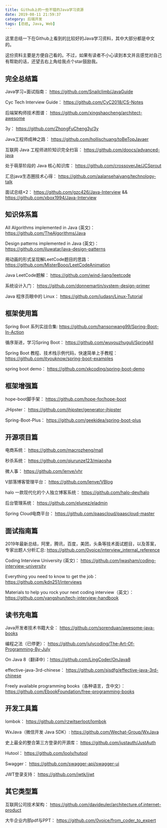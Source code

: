```yaml
---
title: Github上的一些不错的Java学习资源
date: 2019-08-11 21:59:37
category: 后端开发
tags: [总结, Java, Web]
---
```

这里总结一下在Github上看到的比较好的Java学习资料，其中大部分都是中文的。

这份资料主要是方便自己看的。不过，如果有读者不小心读到本文并且感觉对自己有帮助的话，还望去右上角给我点个star鼓励我。

<!-- more -->

## 完全总结篇
Java学习+面试指南： https://github.com/Snailclimb/JavaGuide

Cyc Tech Interview Guide： https://github.com/CyC2018/CS-Notes

后端架构师技术图谱： https://github.com/xingshaocheng/architect-awesome

3y： https://github.com/ZhongFuCheng3y/3y

Java工程师成神之路： https://github.com/hollischuang/toBeTopJavaer

互联网 Java 工程师进阶知识完全扫盲： https://github.com/doocs/advanced-java

处于萌芽阶段的 Java 核心知识库： https://github.com/crossoverJie/JCSprout

汇总java生态圈技术心得： https://github.com/aalansehaiyang/technology-talk

面试总结×2： https://github.com/gzc426/Java-Interview && https://github.com/xbox1994/Java-Interview 

## 知识体系篇
All Algorithms implemented in Java (英文)： https://github.com/TheAlgorithms/Java

Design patterns implemented in Java (英文)： https://github.com/iluwatar/java-design-patterns

用动画的形式呈现解LeetCode题目的思路： https://github.com/MisterBooo/LeetCodeAnimation

Java LeetCode题解： https://github.com/wind-liang/leetcode

系统设计入门： https://github.com/donnemartin/system-design-primer

Java 程序员眼中的 Linux： https://github.com/judasn/Linux-Tutorial

## 框架使用篇
Spring Boot 系列实战合集:  https://github.com/hansonwang99/Spring-Boot-In-Action

循序渐进，学习Spring Boot： https://github.com/wuyouzhuguli/SpringAll

Spring Boot 教程、技术栈示例代码，快速简单上手教程： https://github.com/ityouknow/spring-boot-examples

spring boot demo： https://github.com/xkcoding/spring-boot-demo

## 框架增强篇
hope-boot脚手架： https://github.com/hope-for/hope-boot

JHipster： https://github.com/jhipster/generator-jhipster

Spring-Boot-Plus： https://github.com/geekidea/spring-boot-plus

## 开源项目篇
电商系统： https://github.com/macrozheng/mall

秒杀系统： https://github.com/qiurunze123/miaosha

微人事： https://github.com/lenve/vhr

V部落博客管理平台： https://github.com/lenve/VBlog

halo 一款现代化的个人独立博客系统： https://github.com/halo-dev/halo

后台管理系统： https://github.com/elunez/eladmin

Spring Cloud电商平台： https://github.com/paascloud/paascloud-master

## 面试指南篇
2019年最新总结，阿里，腾讯，百度，美团，头条等技术面试题目，以及答案，专家出题人分析汇总: https://github.com/0voice/interview_internal_reference

Coding Interview University (英文)： https://github.com/jwasham/coding-interview-university

Everything you need to know to get the job： https://github.com/kdn251/interviews

Materials to help you rock your next coding interview（英文）： https://github.com/yangshun/tech-interview-handbook

## 读书充电篇
Java开发者技术书籍大全： https://github.com/sorenduan/awesome-java-books

编程之法（已停更）： https://github.com/julycoding/The-Art-Of-Programming-By-July

On Java 8（翻译中）：https://github.com/LingCoder/OnJava8

effective-java-3rd-chinese： https://github.com/sjsdfg/effective-java-3rd-chinese

 Freely available programming books（各种语言，含中文）： https://github.com/EbookFoundation/free-programming-books

## 开发工具篇
lombok： https://github.com/rzwitserloot/lombok

WxJava（微信开发 Java SDK）: https://github.com/Wechat-Group/WxJava

史上最全的整合第三方登录的开源库： https://github.com/justauth/JustAuth

Hutool： https://github.com/looly/hutool

Swagger： https://github.com/swagger-api/swagger-ui

JWT登录支持： https://github.com/jwtk/jjwt

## 其它类型篇
互联网公司技术架构： https://github.com/davideuler/architecture.of.internet-product

大牛企业内部pdf与PPT： https://github.com/0voice/from_coder_to_expert